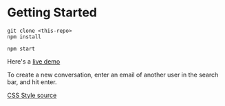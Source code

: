 # Getting Started 
```
git clone <this-repo>
npm install

npm start
```
Here's a [live demo](https://my-react-chat-app-test.netlify.app/)

To create a new conversation, enter an email of another user in the search bar, and hit enter.

[CSS Style source](https://codepen.io/juliepark/pen/QxWVPv)

